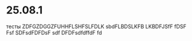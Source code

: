 # 25.08.1
тесты
ZDFGZDGGZFUHHFLSHFSLFDLK sbdFLBDSLKFB LKBDFJSfF fDSF Fsf
SDFsdFDFDsF sdf
DFDFsdfdffdF fd
